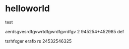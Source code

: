 # helloworld
test

aerdsgvesrdfgvwrtdfgwrdfgvrdfgv
2
945254+452985
def 

tsrhfxger erafb rs
24532546325
